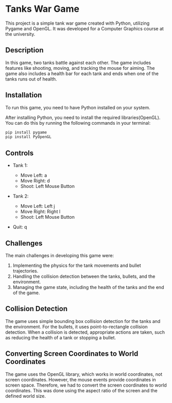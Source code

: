 # Tanks War Game

This project is a simple tank war game created with Python, utilizing Pygame and OpenGL. It was developed for a Computer Graphics course at the university.
## Description

In this game, two tanks battle against each other. The game includes features like shooting, moving, and tracking the mouse for aiming. The game also includes a health bar for each tank and ends when one of the tanks runs out of health.

## Installation

To run this game, you need to have Python installed on your system.

After installing Python, you need to install the required libraries(OpenGL). You can do this by running the following commands in your terminal:

```bash
pip install pygame
pip install PyOpenGL
```

## Controls
- Tank 1:
  - Move Left: a
  - Move Right: d
  - Shoot: Left Mouse Button


- Tank 2:
  - Move Left: Left j
  - Move Right: Right l
  - Shoot: Left Mouse Button


- Quit: q


## Challenges

The main challenges in developing this game were:

1. Implementing the physics for the tank movements and bullet trajectories.
2. Handling the collision detection between the tanks, bullets, and the environment.
3. Managing the game state, including the health of the tanks and the end of the game.

## Collision Detection

The game uses simple bounding box collision detection for the tanks and the environment. For the bullets, it uses point-to-rectangle collision detection. When a collision is detected, appropriate actions are taken, such as reducing the health of a tank or stopping a bullet.

## Converting Screen Coordinates to World Coordinates

The game uses the OpenGL library, which works in world coordinates, not screen coordinates. However, the mouse events provide coordinates in screen space. Therefore, we had to convert the screen coordinates to world coordinates. This was done using the aspect ratio of the screen and the defined world size.